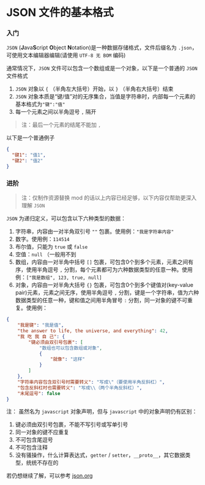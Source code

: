 # JSON 文件的基本格式

### 入门

`JSON` (**J**ava**S**cript **O**bject **N**otation)是一种数据存储格式，文件后缀名为 `.json`，可使用文本编辑器编辑(请使用 `UTF-8 无 BOM` 编码)

通常情况下，`JSON` 文件可以包含一个数组或是一个对象，以下是一个普通的 `JSON` 文件格式

1. `JSON` 对象以 `{` （半角左大括号）开始，以 `}` （半角右大括号）结束
2. `JSON` 对象本质是“键/值”对的无序集合，当值是字符串时，内部每一个元素的基本格式为`"键":"值"`
3. 每一个元素之间以半角逗号 `,` 隔开

> 注：最后一个元素的结尾不能加 `,`

以下是一个普通例子

```json
{
  "键1": "值1",
  "键2": "值2"
}
```

### 进阶

> 注：仅制作资源替换 mod 的话以上内容已经足够，以下内容仅帮助更深入理解 `JSON`

`JSON` 为递归定义，可以包含以下六种类型的数据：

1. 字符串，内容由一对半角双引号 `""` 包裹。使用例：`"我是字符串内容"`
2. 数字。使用例：`114514`
3. 布尔值，只能为 `true` 或 `false`
4. 空值：`null` （一般用不到
5. 数组，内容由一对半角中括号 `[]` 包裹，可包含0个到多个元素，元素之间有序，使用半角逗号 `,` 分割，每个元素都可为六种数据类型的任意一种。使用例：`["我是数组", 123, true, null]`
6. 对象，内容由一对半角大括号 `{}` 包裹，可包含0个到多个键值对(key-value pair)元素，元素之间无序，使用半角逗号 `,` 分割，键是一个字符串，值为六种数据类型的任意一种，键和值之间用半角冒号 `:` 分割，同一对象的键不可重复。使用例：

```json
{
    "我是键": "我是值",
    "the answer to life, the universe, and everything": 42,
    "我 吃 我 自 己": {
        "键必须由双引号包裹": [
            "数组也可以包含数组或对象",
            {
            	"就像": "这样"
        	}
        ]
    },
    "字符串内容包含双引号时需要转义": "写成\"（要使用半角反斜杠）",
    "包含反斜杠时也需要转义": "写成\\（两个半角反斜杠）",
    "末尾逗号": false
}
```

注： 虽然名为 `javascript` 对象声明，但与 `javascript` 中的对象声明仍有区别：

1. 键必须由双引号包裹，不能不写引号或写单引号
2. 同一对象的键不应重复
3. 不可包含尾逗号
4. 不可包含注释
5. 没有骚操作，什么计算表达式，`getter` / `setter`，`__proto__`，其它数据类型，统统不存在的

若仍想继续了解，可以参考 [json.org](json.org)


